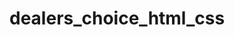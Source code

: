 # dealers_choice_html_css

<!-- Assignment: -->

<!-- - its important to name your repo exactly as specified below
- name your repo **dealers_choice_html_css**
- use what you have learned about html and css to create a web page about a topic you are interested in!
- be creative!
- make sure to push your changes to github
- Due by start of class Wednesday 4/27 -->

